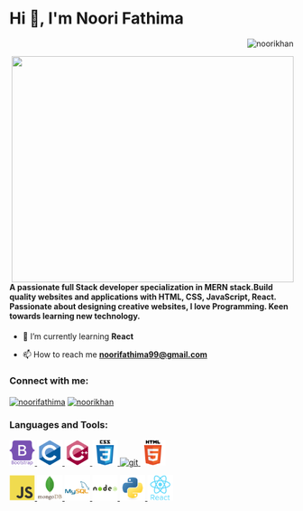 <!-- <image width=1550px src="https://cutshort.io/blog/wp-content/uploads/2018/04/bd1e5c2457278a37313c55ce8c887aa3.jpg"> -->
<h1 align="left">Hi 👋, I'm Noori Fathima</h1>
<p align="right"> <img src="https://komarev.com/ghpvc/?username=noorikhan&label=Profile%20views&color=0e75b6&style=flat" alt="noorikhan" /> </p>

<image align="right" width=500px height=400px src ="https://nomadicsoftware.com/wp-content/uploads/web-dev-usa.gif">

<h4>A passionate full Stack developer specialization in MERN stack.Build quality websites and applications with HTML, CSS, JavaScript, React. Passionate about designing creative websites, I love Programming. Keen towards learning new technology.</h4>



<!-- <p align="left"> <a href="https://github.com/ryo-ma/github-profile-trophy"><img src="https://github-profile-trophy.vercel.app/?username=noorikhan" alt="noorikhan" /></a> </p> -->

<!-- <p align="left"> 
<a href="https://twitter.com/" target="blank">
<img src="https://img.shields.io/twitter/follow/?logo=twitter&style=for-the-badge" alt="" /></a> 
</p> -->

- 🌱 I’m currently learning **React**

- 📫 How to reach me **noorifathima99@gmail.com**



<h3 align="left">Connect with me:</h3>

<p align="left">
<a href="https://linkedin.com/in/noorifathima" target="blank">
  <img align="center" src="https://raw.githubusercontent.com/rahuldkjain/github-profile-readme-generator/master/src/images/icons/Social/linked-in-alt.svg" alt="noorifathima" height="30" width="40" /></a>
<a href="https://codesandbox.com/noorikhan" target="blank">
  <img align="center" src="https://raw.githubusercontent.com/rahuldkjain/github-profile-readme-generator/master/src/images/icons/Social/codesandbox.svg" alt="noorikhan" height="30" width="40" /></a>
</p>

<h3 align="left">Languages and Tools:</h3>
<!-- 
![GitHub Light](https://github.com/github-light.png#gh-dark-mode-only)
![GitHub Dark](https://github.com/github-dark.png#gh-light-mode-only) -->
<p align="left"> 
<a href="https://getbootstrap.com" target="_blank" rel="noreferrer"> 
<img src="https://raw.githubusercontent.com/devicons/devicon/master/icons/bootstrap/bootstrap-plain-wordmark.svg" alt="bootstrap" width="45" height="45"/> </a> 
<a href="https://www.cprogramming.com/" target="_blank" rel="noreferrer">
<img src="https://raw.githubusercontent.com/devicons/devicon/master/icons/c/c-original.svg" alt="c" width="45" height="45"/> </a> 
<a href="https://www.w3schools.com/cpp/" target="_blank" rel="noreferrer"> 
<img src="https://raw.githubusercontent.com/devicons/devicon/master/icons/cplusplus/cplusplus-original.svg" alt="cplusplus" width="45" height="45"/> </a> 
<a href="https://www.w3schools.com/css/" target="_blank" rel="noreferrer"> 
<img src="https://raw.githubusercontent.com/devicons/devicon/master/icons/css3/css3-original-wordmark.svg" alt="css3" width="45" height="45"/> </a> 
<a href="https://git-scm.com/" target="_blank" rel="noreferrer">
<img src="https://www.vectorlogo.zone/logos/git-scm/git-scm-icon.svg" alt="git" width="45" height="45"/> </a> 
<a href="https://www.w3.org/html/" target="_blank" rel="noreferrer"> 
<img src="https://raw.githubusercontent.com/devicons/devicon/master/icons/html5/html5-original-wordmark.svg" alt="html5" width="45" height="45"/> </a> 
<p>

<p align="left"> 
<a href="https://developer.mozilla.org/en-US/docs/Web/JavaScript" target="_blank" rel="noreferrer"> 
<img src="https://raw.githubusercontent.com/devicons/devicon/master/icons/javascript/javascript-original.svg" alt="javascript" width="45" height="45"/> </a> 
<a href="https://www.mongodb.com/" target="_blank" rel="noreferrer"> 
<img src="https://raw.githubusercontent.com/devicons/devicon/master/icons/mongodb/mongodb-original-wordmark.svg" alt="mongodb" width="45" height="45"/> </a>
<a href="https://www.mysql.com/" target="_blank" rel="noreferrer"> 
<img src="https://raw.githubusercontent.com/devicons/devicon/master/icons/mysql/mysql-original-wordmark.svg" alt="mysql" width="45" height="45"/> </a>
<a href="https://nodejs.org" target="_blank" rel="noreferrer">
<img src="https://raw.githubusercontent.com/devicons/devicon/master/icons/nodejs/nodejs-original-wordmark.svg" alt="nodejs" width="45" height="45"/> </a> 
<a href="https://www.python.org" target="_blank" rel="noreferrer"> 
<img src="https://raw.githubusercontent.com/devicons/devicon/master/icons/python/python-original.svg" alt="python" width="45" height="45"/> </a> 
<a href="https://reactjs.org/" target="_blank" rel="noreferrer"> 
<img src="https://raw.githubusercontent.com/devicons/devicon/master/icons/react/react-original-wordmark.svg" alt="react" width="45" height="45"/> </a> 
</p>
  
<!-- <h3 align="left">Github Status:</h3>

<p>
<img align="left" src="https://github-readme-stats.vercel.app/api?username=noorikhan&show_icons=true&locale=en" alt="noorikhan" />

<img src="https://github-readme-streak-stats.herokuapp.com/?user=noorikhan&" alt="noorikhan" />

<img src="https://github-readme-stats.vercel.app/api/top-langs?username=noorikhan&show_icons=true&locale=en&layout=compact" alt="noorikhan" />
  </p> -->


